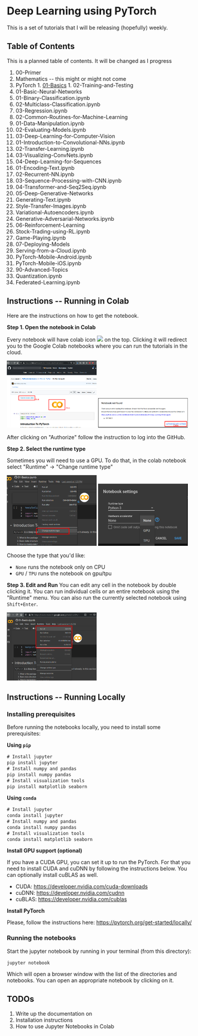 # Deep Learning using PyTorch

This is a set of tutorials that I will be releasing (hopefully) weekly.

## Table of Contents

This is a planned table of contents.
It will be changed as I progress

1. 00-Primer
  1. Mathematics -- this might or might not come
  1. PyTorch
    1. [01-Basics](00-Primer/PyTorch/01-Basics.ipynb)
    1. 02-Training-and-Testing
1. 01-Basic-Neural-Networks
  1. 01-Binary-Classification.ipynb
  1. 02-Multiclass-Classification.ipynb
  1. 03-Regression.ipynb
1. 02-Common-Routines-for-Machine-Learning
  1. 01-Data-Manipulation.ipynb
  1. 02-Evaluating-Models.ipynb
1. 03-Deep-Learning-for-Computer-Vision
  1. 01-Introduction-to-Convolutional-NNs.ipynb
  1. 02-Transfer-Learning.ipynb
  1. 03-Visualizing-ConvNets.ipynb
1. 04-Deep-Learning-for-Sequences
  1. 01-Encoding-Text.ipynb
  1. 02-Recurrent-NN.ipynb
  1. 03-Sequence-Processing-with-CNN.ipynb
  1. 04-Transformer-and-Seq2Seq.ipynb
1. 05-Deep-Generative-Networks
  1. Generating-Text.ipynb
  1. Style-Transfer-Images.ipynb
  1. Variational-Autoencoders.ipynb
  1. Generative-Adversarial-Networks.ipynb
1. 06-Reinforcement-Learning
  1. Stock-Trading-using-RL.ipynb
  1. Game-Playing.ipynb
1. 07-Deploying-Models
  1. Serving-from-a-Cloud.ipynb
  1. PyTorch-Mobile-Android.ipynb
  1. PyTorch-Mobile-iOS.ipynb
1. 90-Advanced-Topics
  1. Quantization.ipynb
  1. Federated-Learning.ipynb

## Instructions -- Running in Colab

Here are the instructions on how to get the notebook.

**Step 1. Open the notebook in Colab**

Every notebook will have colab icon <img src="https://colab.research.google.com/img/colab_favicon.ico" width=16/> on the top.
Clicking it will redirect you to the Google Colab notebooks where you can run the tutorials in the cloud.

<img src="imgs/colab_step_1.png" alt="Step 1" width=240/>
<img src="imgs/colab_step_1_auth.png" alt="Step 1" width=240/>

After clicking on "Authorize" follow the instruction to log into the GitHub.

**Step 2. Select the runtime type**

Sometimes you will need to use a GPU.
To do that, in the colab notebook select "Runtime" -> "Change runtime type"

<img src="imgs/colab_step_2_a.png" alt="Step 2a" width=240/>
<img src="imgs/colab_step_2_b.png" alt="Step 2b" width=240/>

Choose the type that you'd like:
- `None` runs the notebook only on CPU
- `GPU` / `TPU` runs the notebook on gpu/tpu

**Step 3. Edit and Run**
You can edit any cell in the notebook by double clicking it.
You can run individual cells or an entire notebook using the "Runtime" menu.
You can also run the currently selected notebook using `Shift+Enter`.

<img src="imgs/colab_step_3.png" alt="Step 3" width=240/>

## Instructions -- Running Locally

### Installing prerequisites

Before running the notebooks locally, you need to install some prerequisites:

**Using `pip`**

```shell
# Install jupyter
pip install jupyter
# Install numpy and pandas
pip install numpy pandas
# Install visualization tools
pip install matplotlib seaborn
```

**Using `conda`**

```shell
# Install jupyter
conda install jupyter
# Install numpy and pandas
conda install numpy pandas
# Install visualization tools
conda install matplotlib seaborn
```

**Install GPU support (optional)**

If you have a CUDA GPU, you can set it up to run the PyTorch.
For that you need to install CUDA and cuDNN by following the instructions below.
You can optionally install cuBLAS as well.

- CUDA: https://developer.nvidia.com/cuda-downloads
- cuDNN: https://developer.nvidia.com/cudnn
- cuBLAS: https://developer.nvidia.com/cublas

**Install PyTorch**

Please, follow the instructions here: https://pytorch.org/get-started/locally/

### Running the notebooks

Start the jupyter notebook by running in your terminal (from this directory):

```console
jupyter notebook
```

Which will open a browser window with the list of the directories and notebooks.
You can open an appropriate notebook by clicking on it.

## TODOs

1. Write up the documentation on
  1. Installation instructions
  2. How to use Jupyter Notebooks in Colab


